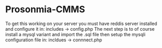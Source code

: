 # Prosonmia-CMMS

To get this working on your server you must have reddis server installed and configure it in:
includes -> config.php
The next step is to of course install a mysql variant and import the .sql file then setup the mysqli configuration file in:
incldues -> connnect.php
